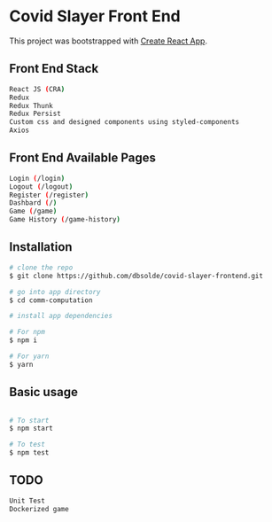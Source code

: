 
# Covid Slayer Front End

This project was bootstrapped with [Create React App](https://github.com/facebook/create-react-app).

## Front End Stack

```bash
React JS (CRA)
Redux
Redux Thunk
Redux Persist
Custom css and designed components using styled-components
Axios
```

## Front End Available Pages
```bash
Login (/login)
Logout (/logout)
Register (/register)
Dashbard (/)
Game (/game)
Game History (/game-history)
```

## Installation

```bash
# clone the repo
$ git clone https://github.com/dbsolde/covid-slayer-frontend.git

# go into app directory
$ cd comm-computation

# install app dependencies

# For npm
$ npm i

# For yarn
$ yarn
```

## Basic usage

```bash

# To start
$ npm start

# To test
$ npm test

```

## TODO
```bash
Unit Test
Dockerized game
```